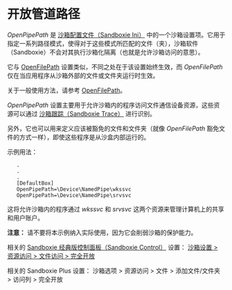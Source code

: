 # 开放管道路径

_OpenPipePath_ 是 [沙箱配置文件（Sandboxie Ini）](SandboxieIni.md) 中的一个沙箱设置项。它用于指定一系列路径模式，使得对于这些模式所匹配的文件（夹），沙箱软件（Sandboxie）不会对其执行沙箱化隔离（也就是允许沙箱访问的意思）。

它与 [OpenFilePath](OpenFilePath.md) 设置类似，不同之处在于该设置始终生效，而 _OpenFilePath_ 仅在当应用程序从沙箱外部的文件或文件夹运行时生效。

关于一般使用方法，请参考 [OpenFilePath](OpenFilePath.md)。

_OpenPipePath_ 设置主要用于允许沙箱内的程序访问文件通信设备资源，这些资源可以通过 [沙箱跟踪（Sandboxie Trace）](SandboxieTrace.md) 进行识别。

另外，它也可以用来定义应该被豁免的文件和文件夹（就像 _OpenFilePath_ 豁免文件的方式一样），即使这些程序是从沙盒内部运行的。

示例用法：
```
   .
   .
   .
   [DefaultBox]
   OpenPipePath=\Device\NamedPipe\wkssvc
   OpenPipePath=\Device\NamedPipe\srvsvc
```

这将允许沙箱内的程序通过 _wkssvc_ 和 _srvsvc_ 这两个资源来管理计算机上的共享和用户账户。

**注意：** 请不要将本示例纳入实际使用，因为它会削弱沙箱的保护能力。

相关的 [Sandboxie 经典版控制面板（Sandboxie Control）](SandboxieControl.md) 设置： [沙箱设置 > 资源访问 > 文件访问 > 完全开放](ResourceAccessSettings.md#file-access--full-access)

相关的 Sandboxie Plus 设置： 沙箱选项 > 资源访问 > 文件 > 添加文件/文件夹 > 访问列 > 完全开放